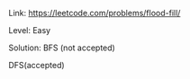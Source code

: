 Link: https://leetcode.com/problems/flood-fill/

Level: Easy

Solution: BFS (not accepted)

DFS(accepted)
